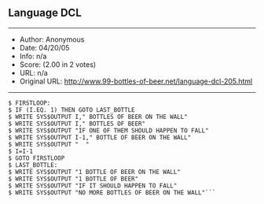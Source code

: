 
## Language DCL ##
---
- Author: Anonymous
- Date: 04/20/05
- Info: n/a
- Score:  (2.00 in 2 votes)
- URL: n/a
- Original URL: http://www.99-bottles-of-beer.net/language-dcl-205.html
---

```$ I=100
$ FIRSTLOOP:
$ IF (I.EQ. 1) THEN GOTO LAST_BOTTLE
$ WRITE SYS$OUTPUT I," BOTTLES OF BEER ON THE WALL"
$ WRITE SYS$OUTPUT I," BOTTLES OF BEER"
$ WRITE SYS$OUTPUT "IF ONE OF THEM SHOULD HAPPEN TO FALL"
$ WRITE SYS$OUTPUT I-1," BOTTLE OF BEER ON THE WALL"
$ WRITE SYS$OUTPUT "  "
$ I=I-1
$ GOTO FIRSTLOOP
$ LAST_BOTTLE:
$ WRITE SYS$OUTPUT "1 BOTTLE OF BEER ON THE WALL"
$ WRITE SYS$OUTPUT "1 BOTTLE OF BEER"
$ WRITE SYS$OUTPUT "IF IT SHOULD HAPPEN TO FALL"
$ WRITE SYS$OUTPUT "NO MORE BOTTLES OF BEER ON THE WALL"```